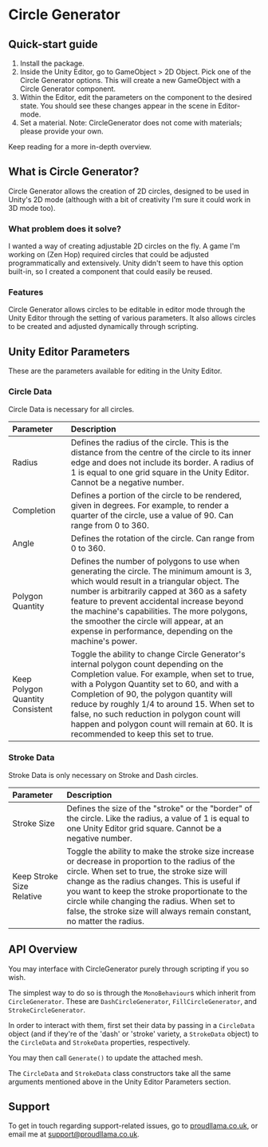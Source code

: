 # Circle Generator
## Quick-start guide

1. Install the package.
1. Inside the Unity Editor, go to GameObject > 2D Object. Pick one of the Circle Generator options. This will create a new GameObject with a Circle Generator component.
1. Within the Editor, edit the parameters on the component to the desired state. You should see these changes appear in the scene in Editor-mode.
1. Set a material. Note: CircleGenerator does not come with materials; please provide your own.

Keep reading for a more in-depth overview.

## What is Circle Generator?

Circle Generator allows the creation of 2D circles, designed to be used in Unity's 2D mode (although with a bit of creativity I'm sure it could work in 3D mode too).

### What problem does it solve?

I wanted a way of creating adjustable 2D circles on the fly. A game I'm working on (Zen Hop) required circles that could be adjusted programmatically and extensively. Unity didn't seem to have this option built-in, so I created a component that could easily be reused.

### Features

Circle Generator allows circles to be editable in editor mode through the Unity Editor through the setting of various parameters. It also allows circles to be created and adjusted dynamically through scripting.

## Unity Editor Parameters

These are the parameters available for editing in the Unity Editor.

### Circle Data

Circle Data is necessary for all circles.

| Parameter  | Description  |
|:----------|:----------|
| Radius    | Defines the radius of the circle. This is the distance from the centre of the circle to its inner edge and does not include its border. A radius of 1 is equal to one grid square in the Unity Editor. Cannot be a negative number.    |
| Completion    | Defines a portion of the circle to be rendered, given in degrees. For example, to render a quarter of the circle, use a value of 90. Can range from 0 to 360.    |
| Angle    | Defines the rotation of the circle. Can range from 0 to 360.    |
| Polygon Quantity    | Defines the number of polygons to use when generating the circle. The minimum amount is 3, which would result in a triangular object. The number is arbitrarily capped at 360 as a safety feature to prevent accidental increase beyond the machine's capabilities. The more polygons, the smoother the circle will appear, at an expense in performance, depending on the machine's power.    |
| Keep Polygon Quantity Consistent    | Toggle the ability to change Circle Generator's internal polygon count depending on the Completion value. For example, when set to true, with a Polygon Quantity set to 60, and with a Completion of 90, the polygon quantity will reduce by roughly 1/4 to around 15. When set to false, no such reduction in polygon count will happen and polygon count will remain at 60. It is recommended to keep this set to true.    |

### Stroke Data

Stroke Data is only necessary on Stroke and Dash circles.

| Parameter  | Description  |
|:----------|:----------|
| Stroke Size    | Defines the size of the "stroke" or the "border" of the circle. Like the radius, a value of 1 is equal to one Unity Editor grid square. Cannot be a negative number.    |
| Keep Stroke Size Relative    | Toggle the ability to make the stroke size increase or decrease in proportion to the radius of the circle. When set to true, the stroke size will change as the radius changes. This is useful if you want to keep the stroke proportionate to the circle while changing the radius. When set to false, the stroke size will always remain constant, no matter the radius.    |

## API Overview

You may interface with CircleGenerator purely through scripting if you so wish.

The simplest way to do so is through the `MonoBehaviour`s which inherit from `CircleGenerator`. These are `DashCircleGenerator`, `FillCircleGenerator`, and `StrokeCircleGenerator`.

In order to interact with them, first set their data by passing in a `CircleData` object (and if they're of the 'dash' or 'stroke' variety, a `StrokeData` object) to the `CircleData` and `StrokeData` properties, respectively.

You may then call `Generate()` to update the attached mesh.

The `CircleData` and `StrokeData` class constructors take all the same arguments mentioned above in the Unity Editor Parameters section.

## Support

To get in touch regarding support-related issues, go to [proudllama.co.uk](https://proudllama.co.uk), or email me at [support@proudllama.co.uk](mailto:support@proudllama.co.uk).
